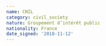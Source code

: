 ```yaml
---
name: CNIL
category: civil_society
nature: Groupement d’intérêt public
nationality: France
date_signed: '2018-11-12'
---
```

    